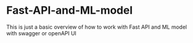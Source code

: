# Fast-API-and-ML-model
This is just a basic overview of how to work with Fast API and ML model with swagger or openAPI UI 
